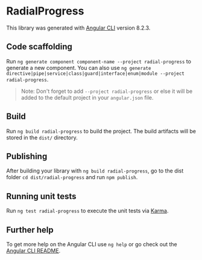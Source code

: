 # RadialProgress

This library was generated with [Angular CLI](https://github.com/angular/angular-cli) version 8.2.3.

## Code scaffolding

Run `ng generate component component-name --project radial-progress` to generate a new component. You can also use `ng generate directive|pipe|service|class|guard|interface|enum|module --project radial-progress`.
> Note: Don't forget to add `--project radial-progress` or else it will be added to the default project in your `angular.json` file. 

## Build

Run `ng build radial-progress` to build the project. The build artifacts will be stored in the `dist/` directory.

## Publishing

After building your library with `ng build radial-progress`, go to the dist folder `cd dist/radial-progress` and run `npm publish`.

## Running unit tests

Run `ng test radial-progress` to execute the unit tests via [Karma](https://karma-runner.github.io).

## Further help

To get more help on the Angular CLI use `ng help` or go check out the [Angular CLI README](https://github.com/angular/angular-cli/blob/master/README.md).
